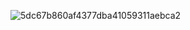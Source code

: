 ![5dc67b860af4377dba41059311aebca2](https://github.com/user-attachments/assets/d3dfd50f-0c9a-411b-bd3d-5942546c87d6)

